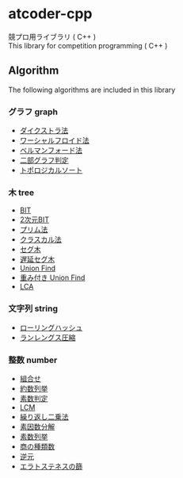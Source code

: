 # atcoder-cpp

競プロ用ライブラリ ( C++ )  
This library for competition programming ( C++ )

## Algorithm

The following algorithms are included in this library

### グラフ graph

- [ダイクストラ法](https://github.com/ta7uw/atcoder-cpp/blob/master/lib/graph/dijkstra.cpp)
- [ワーシャルフロイド法](https://github.com/ta7uw/atcoder-cpp/blob/master/lib/graph/warshall_floyd.cpp)
- [ベルマンフォード法](https://github.com/ta7uw/atcoder-cpp/blob/master/lib/graph/bellman_ford.cpp)
- [二部グラフ判定](https://github.com/ta7uw/atcoder-cpp/blob/master/lib/graph/bipartite_graph.cpp)
- [トポロジカルソート ](https://github.com/ta7uw/atcoder-cpp/blob/master/lib/graph/dag.cpp)

### 木 tree

- [BIT](https://github.com/ta7uw/atcoder-cpp/blob/master/lib/tree/binary_indexed_tree.cpp)
- [2次元BIT](https://github.com/ta7uw/atcoder-cpp/blob/master/lib/tree/binary_indexed_tree_2d.cpp)
- [プリム法](https://github.com/ta7uw/atcoder-cpp/blob/master/lib/tree/prim.cpp)
- [クラスカル法](https://github.com/ta7uw/atcoder-cpp/blob/master/lib/tree/kruskal.cpp)
- [セグ木](https://github.com/ta7uw/atcoder-cpp/blob/master/lib/tree/segment_tree.cpp)
- [遅延セグ木](https://github.com/ta7uw/atcoder-cpp/blob/master/lib/tree/lazy_segment_tree.cpp)
- [Union Find](https://github.com/ta7uw/atcoder-cpp/blob/master/lib/tree/union_find.cpp)
- [重み付き Union Find](https://github.com/ta7uw/atcoder-cpp/blob/master/lib/tree/weighted_union_find.cpp)
- [LCA](https://github.com/ta7uw/atcoder-cpp/blob/master/lib/tree/lowest_common_ancestor.cpp)

### 文字列 string

- [ローリングハッシュ](https://github.com/ta7uw/atcoder-cpp/blob/master/lib/string/rolling_hash.cpp)
- [ランレングス圧縮](https://github.com/ta7uw/atcoder-cpp/blob/master/lib/string/run_length_encoding.cpp)

### 整数 number

- [組合せ](https://github.com/ta7uw/atcoder-cpp/blob/master/lib/number/combination.cpp)
- [約数列挙](https://github.com/ta7uw/atcoder-cpp/blob/master/lib/number/divisor.cpp)
- [素数判定](https://github.com/ta7uw/atcoder-cpp/blob/master/lib/number/is_prime.cpp)
- [LCM](https://github.com/ta7uw/atcoder-cpp/blob/master/lib/number/lcm.cpp)
- [繰り返し二乗法](https://github.com/ta7uw/atcoder-cpp/blob/master/lib/number/pow.cpp)
- [素因数分解](https://github.com/ta7uw/atcoder-cpp/blob/master/lib/number/prime_factorize.cpp)
- [素数列挙](https://github.com/ta7uw/atcoder-cpp/blob/master/lib/number/prime_list.cpp)
- [商の種類数](https://github.com/ta7uw/atcoder-cpp/blob/master/lib/number/quitient_range.cpp)
- [逆元](https://github.com/ta7uw/atcoder-cpp/blob/master/lib/number/mod_inverse.cpp)
- [エラトステネスの篩](https://github.com/ta7uw/atcoder-cpp/blob/master/lib/number/sieve_of_eratosthenes.cpp)
